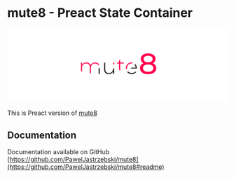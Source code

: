 
# mute8 - Preact State Container
![mute8](https://github.com/PawelJastrzebski/mute8/raw/main/doc/mut8.svg)

This is Preact version of [mute8](https://www.npmjs.com/package/mute8)

## Documentation
Documentation available on GitHub
[https://github.com/PawelJastrzebski/mute8](https://github.com/PawelJastrzebski/mute8#readme)